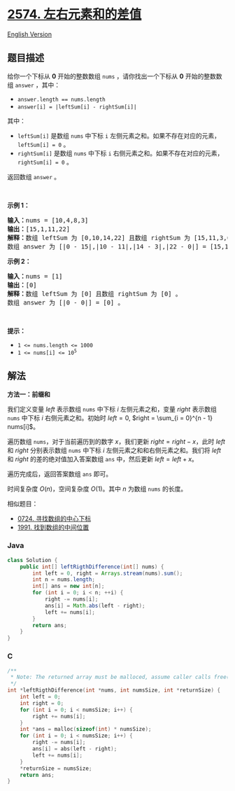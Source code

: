 # [2574. 左右元素和的差值](https://leetcode.cn/problems/left-and-right-sum-differences)

[English Version](/solution/2500-2599/2574.Left%20and%20Right%20Sum%20Differences/README_EN.md)

## 题目描述

<p>给你一个下标从 <strong>0</strong> 开始的整数数组 <code>nums</code> ，请你找出一个下标从 <strong>0</strong> 开始的整数数组 <code>answer</code> ，其中：</p>

<ul>
	<li><code>answer.length == nums.length</code></li>
	<li><code>answer[i] = |leftSum[i] - rightSum[i]|</code></li>
</ul>

<p>其中：</p>

<ul>
	<li><code>leftSum[i]</code> 是数组 <code>nums</code> 中下标 <code>i</code> 左侧元素之和。如果不存在对应的元素，<code>leftSum[i] = 0</code> 。</li>
	<li><code>rightSum[i]</code> 是数组 <code>nums</code> 中下标 <code>i</code> 右侧元素之和。如果不存在对应的元素，<code>rightSum[i] = 0</code> 。</li>
</ul>

<p>返回数组 <code>answer</code> 。</p>

<p>&nbsp;</p>

<p><strong>示例 1：</strong></p>

<pre><strong>输入：</strong>nums = [10,4,8,3]
<strong>输出：</strong>[15,1,11,22]
<strong>解释：</strong>数组 leftSum 为 [0,10,14,22] 且数组 rightSum 为 [15,11,3,0] 。
数组 answer 为 [|0 - 15|,|10 - 11|,|14 - 3|,|22 - 0|] = [15,1,11,22] 。
</pre>

<p><strong>示例 2：</strong></p>

<pre><strong>输入：</strong>nums = [1]
<strong>输出：</strong>[0]
<strong>解释：</strong>数组 leftSum 为 [0] 且数组 rightSum 为 [0] 。
数组 answer 为 [|0 - 0|] = [0] 。
</pre>

<p>&nbsp;</p>

<p><strong>提示：</strong></p>

<ul>
	<li><code>1 &lt;= nums.length &lt;= 1000</code></li>
	<li><code>1 &lt;= nums[i] &lt;= 10<sup>5</sup></code></li>
</ul>

## 解法

**方法一：前缀和**

我们定义变量 $left$ 表示数组 `nums` 中下标 $i$ 左侧元素之和，变量 $right$ 表示数组 `nums` 中下标 $i$ 右侧元素之和。初始时 $left = 0$, $right = \sum_{i = 0}^{n - 1} nums[i]$。

遍历数组 `nums`，对于当前遍历到的数字 $x$，我们更新 $right = right - x$，此时 $left$ 和 $right$ 分别表示数组 `nums` 中下标 $i$ 左侧元素之和和右侧元素之和。我们将 $left$ 和 $right$ 的差的绝对值加入答案数组 `ans` 中，然后更新 $left = left + x$。

遍历完成后，返回答案数组 `ans` 即可。

时间复杂度 $O(n)$，空间复杂度 $O(1)$。其中 $n$ 为数组 `nums` 的长度。

相似题目：

-   [0724. 寻找数组的中心下标](/solution/0700-0799/0724.Find%20Pivot%20Index/README.md)
-   [1991. 找到数组的中间位置](/solution/1900-1999/1991.Find%20the%20Middle%20Index%20in%20Array/README.md)

### **Java**

```java
class Solution {
    public int[] leftRigthDifference(int[] nums) {
        int left = 0, right = Arrays.stream(nums).sum();
        int n = nums.length;
        int[] ans = new int[n];
        for (int i = 0; i < n; ++i) {
            right -= nums[i];
            ans[i] = Math.abs(left - right);
            left += nums[i];
        }
        return ans;
    }
}
```

### **C**

```c
/**
 * Note: The returned array must be malloced, assume caller calls free().
 */
int *leftRigthDifference(int *nums, int numsSize, int *returnSize) {
    int left = 0;
    int right = 0;
    for (int i = 0; i < numsSize; i++) {
        right += nums[i];
    }
    int *ans = malloc(sizeof(int) * numsSize);
    for (int i = 0; i < numsSize; i++) {
        right -= nums[i];
        ans[i] = abs(left - right);
        left += nums[i];
    }
    *returnSize = numsSize;
    return ans;
}
```
